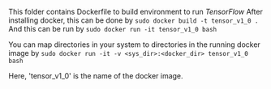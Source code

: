 This folder contains Dockerfile to build environment to run *TensorFlow*
After installing docker, this can be done by 
`sudo docker build -t tensor_v1_0 .	`
And this can be run by 
`sudo docker run -it tensor_v1_0 bash`


You can map directories in your system to directories in the running docker image by 
`sudo docker run -it -v <sys_dir>:<docker_dir> tensor_v1_0 bash`

Here, 'tensor_v1_0' is the name of the docker image.
